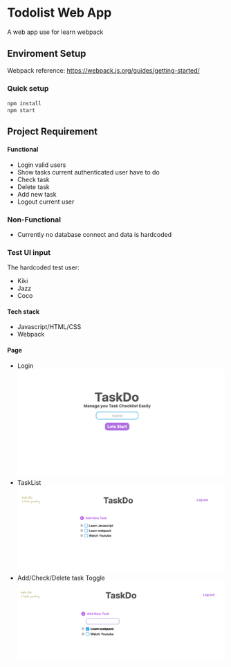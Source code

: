 # Todolist Web App

A web app use for learn webpack

## Enviroment Setup 
Webpack reference: https://webpack.js.org/guides/getting-started/
### Quick setup
```shell
npm install
npm start
```
## Project Requirement

#### Functional
- Login valid users
- Show tasks current authenticated user have to do
- Check task
- Delete task
- Add new task
- Logout current user

### Non-Functional
- Currently no database connect and data is hardcoded
### Test UI input
The hardcoded test user:
- Kiki
- Jazz
- Coco
#### Tech stack
- Javascript/HTML/CSS
- Webpack

#### Page
- Login
![Login](./resources/loginPage.png)
- TaskList 
![TaskList](./resources/TaskListPage.png)
- Add/Check/Delete task Toggle
![Add/Check/Delete](./resources/AddDeleteToggle.png)
